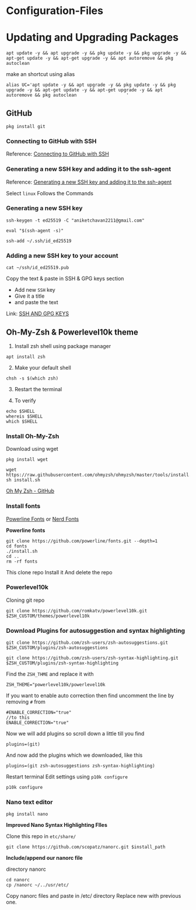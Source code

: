# Configuration-Files

# Updating and Upgrading Packages
```
apt update -y && apt upgrade -y && pkg update -y && pkg upgrade -y && apt-get update -y && apt-get upgrade -y && apt autoremove && pkg autoclean
```

make an shortcut using alias
```
alias UC='apt update -y && apt upgrade -y && pkg update -y && pkg upgrade -y && apt-get update -y && apt-get upgrade -y && apt autoremove && pkg autoclean                   '
```
## GitHub
```
pkg install git
```

### Connecting to GitHub with SSH

Reference:
 [Connecting to GitHub with SSH](https://docs.github.com/en/authentication/connecting-to-github-with-ssh)

### Generating a new SSH key and adding it to the ssh-agent

Reference:
 [Generating a new SSH key and adding it to the ssh-agent](https://docs.github.com/en/authentication/connecting-to-github-with-ssh/generating-a-new-ssh-key-and-adding-it-to-the-ssh-agent)

 Select `linux`
 Follows the Commands

### Generating a new SSH key
```
ssh-keygen -t ed25519 -C "aniketchavan2211@gmail.com"
```

```
eval "$(ssh-agent -s)"
```

```
ssh-add ~/.ssh/id_ed25519
```

### Adding a new SSH key to your account
```
cat ~/ssh/id_ed25519.pub
```

Copy the text & paste in SSH & GPG keys section

- Add new `SSH` key 
- Give it a title 
- and paste the text

Link:
[SSH AND GPG KEYS](https://github.com/settings/keys)

## Oh-My-Zsh & Powerlevel10k theme

1. Install zsh shell using package manager

```
apt install zsh
```

2. Make your default shell

```
chsh -s $(which zsh)
```

3. Restart the terminal 

4. To verify 

```
echo $SHELL
whereis $SHELL
which $SHELL
```

### Install Oh-My-Zsh

Download using wget
```
pkg install wget
```

```
wget https://raw.githubusercontent.com/ohmyzsh/ohmyzsh/master/tools/install.sh
sh install.sh
```

[ Oh My Zsh - GitHub ](https://github.com/ohmyzsh/ohmyzsh)

### Install fonts

[Powerline Fonts](https://github.com/powerline/fonts) or [Nerd Fonts](https://github.com/ryanoasis/nerd-fonts)

**Powerline fonts**

```
git clone https://github.com/powerline/fonts.git --depth=1
cd fonts
./install.sh
cd ..
rm -rf fonts
```

This clone repo
Install it 
And delete the repo

### Powerlevel10k

Cloning git repo
```
git clone https://github.com/romkatv/powerlevel10k.git $ZSH_CUSTOM/themes/powerlevel10k
```

### Download Plugins for autosuggestion and syntax highlighting

```
git clone https://github.com/zsh-users/zsh-autosuggestions.git $ZSH_CUSTOM/plugins/zsh-autosuggestions
```

```
git clone https://github.com/zsh-users/zsh-syntax-highlighting.git $ZSH_CUSTOM/plugins/zsh-syntax-highlighting
```

Find the `ZSH_THME` and replace it with
```
ZSH_THEME="powerlevel10k/powerlevel10k
```

If you want to enable auto correction then find uncomment the line by removing `#` from
```
#ENABLE_CORRECTION="true"
//to this
ENABLE_CORRECTION="true"
```
Now we will add plugins so scroll down a little till you find
```
plugins=(git)
```
And now add the plugins which we downloaded, like this
```
plugins=(git zsh-autosuggestions zsh-syntax-highlighting)
```

Restart terminal 
Edit settings using `p10k configure`

```
p10k configure
```

### Nano text editor

```
pkg install nano
```


**Improved Nano Syntax Highlighting FIles**

Clone this repo in `etc/share/`
```
git clone https://github.com/scopatz/nanorc.git $install_path
```

**Include/append our nanorc file**

directory nanorc 

```
cd nanorc
cp /nanorc ~/../usr/etc/

```
Copy nanorc files and paste in /etc/ directory
Replace new with previous one.

